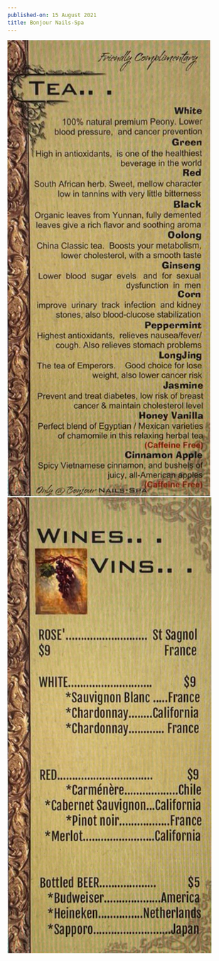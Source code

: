 ```yaml
---
published-on: 15 August 2021
title: Bonjour Nails-Spa
---
```

![Wine List](https://raw.githubusercontent.com/harrytrandesign/bonjour_nail_spa/main/bonjour_drinks_two.jpeg "Our Wine List")
![Tea List](https://raw.githubusercontent.com/harrytrandesign/bonjour_nail_spa/main/bonjour_drinks_one.jpeg "Our Tea List")
